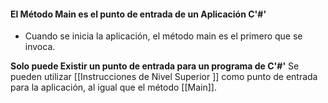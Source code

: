 #### El Método Main es el punto de entrada de un Aplicación C'#'


- Cuando se inicia la aplicación, el método main es el primero que se invoca.

**Solo puede Existir un punto de entrada para un programa de C'#'**
Se pueden utilizar [[Instrucciones de Nivel Superior ]] como punto de entrada para la aplicación, al igual que el método [[Main]]. 